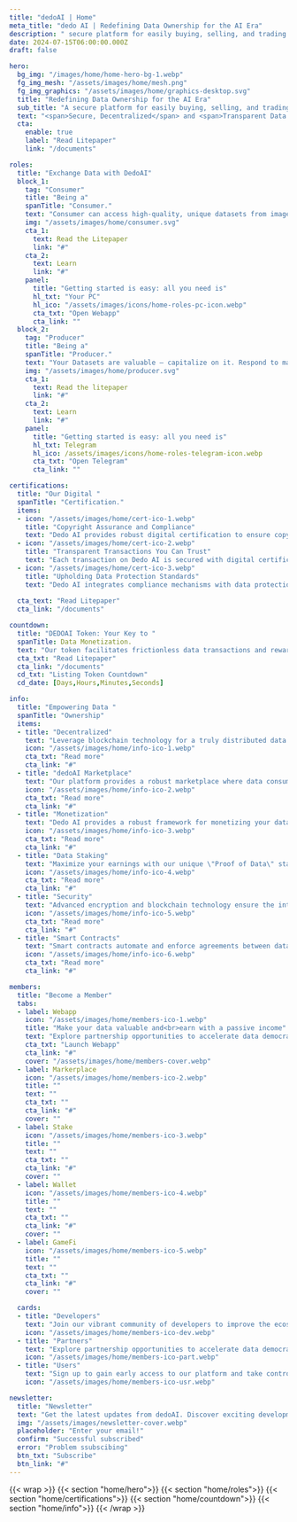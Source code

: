 ```yaml
---
title: "dedoAI | Home"
meta_title: "dedo AI | Redefining Data Ownership for the AI Era"
description: " secure platform for easily buying, selling, and trading data."
date: 2024-07-15T06:00:00.000Z
draft: false

hero:
  bg_img: "/images/home/home-hero-bg-1.webp"
  fg_img_mesh: "/assets/images/home/mesh.png"
  fg_img_graphics: "/assets/images/home/graphics-desktop.svg"
  title: "Redefining Data Ownership for the AI Era"
  sub_title: "A secure platform for easily buying, selling, and trading data."
  text: "<span>Secure, Decentralized</span> and <span>Transparent Data Exchange</span> for a <span>New</span> AI Economy Transforming Data with Blockchain: <span>Secure, <br>Accessible, and Creator-Owned</spam>"
  cta:
    enable: true
    label: "Read Litepaper"
    link: "/documents"

roles:
  title: "Exchange Data with DedoAI"
  block_1:
    tag: "Consumer"
    title: "Being a"
    spanTitle: "Consumer."
    text: "Consumer can access high-quality, unique datasets from images, videos and more,  tailored to every AI needs. Purchase data securely and transparently on our decentralized marketplace with dedoAI tokens."
    img: "/assets/images/home/consumer.svg"
    cta_1:
      text: Read the Litepaper
      link: "#"
    cta_2:
      text: Learn
      link: "#"
    panel:
      title: "Getting started is easy: all you need is"
      hl_txt: "Your PC"
      hl_ico: "/assets/images/icons/home-roles-pc-icon.webp"
      cta_txt: "Open Webapp"
      cta_link: ""
  block_2:
    tag: "Producer"
    title: "Being a"
    spanTitle: "Producer."
    text: "Your Datasets are valuable – capitalize on it. Respond to market demands, set competitive prices, and earn DedoAI tokens. Our blockchain technology ensures secure transactions and fair compensation."
    img: "/assets/images/home/producer.svg"
    cta_1:
      text: Read the litepaper
      link: "#"
    cta_2:
      text: Learn
      link: "#"
    panel:
      title: "Getting started is easy: all you need is"
      hl_txt: Telegram
      hl_ico: /assets/images/icons/home-roles-telegram-icon.webp
      cta_txt: "Open Telegram"
      cta_link: ""

certifications:
  title: "Our Digital "
  spanTitle: "Certification."
  items:
  - icon: "/assets/images/home/cert-ico-1.webp"
    title: "Copyright Assurance and Compliance"
    text: "Dedo AI provides robust digital certification to ensure copyright protection, safeguarding your investments and enabling safe data use for AI training."
  - icon: "/assets/images/home/cert-ico-2.webp"
    title: "Transparent Transactions You Can Trust"
    text: "Each transaction on Dedo AI is secured with digital certificates and Blockchain that verify dataset integrity and authenticity, ensuring a trustworthy exchange environment."
  - icon: "/assets/images/home/cert-ico-3.webp"
    title: "Upholding Data Protection Standards"
    text: "Dedo AI integrates compliance mechanisms with data protection laws like GDPR and CCPA, setting a benchmark for quality, transparency, and legality in data transactions."
  
  cta_text: "Read Litepaper"
  cta_link: "/documents"

countdown:
  title: "DEDOAI Token: Your Key to "
  spanTitle: Data Monetization.
  text: "Our token facilitates frictionless data transactions and rewards valuable contributions through our innovative \"Proof of Data\" mechanism, and empowers you to shape platform decisions."
  cta_txt: "Read Litepaper"
  cta_link: "/documents"
  cd_txt: "Listing Token Countdown"
  cd_date: [Days,Hours,Minutes,Seconds]

info:
  title: "Empowering Data "
  spanTitle: "Ownership"
  items:
  - title: "Decentralized"
    text: "Leverage blockchain technology for a truly distributed data ecosystem. Our decentralized architecture ensures no single point of failure, enhancing data integrity and resilience against censorship."
    icon: "/assets/images/home/info-ico-1.webp"
    cta_txt: "Read more"
    cta_link: "#"
  - title: "dedoAI Marketplace"
    text: "Our platform provides a robust marketplace where data consumers and producers can interact seamlessly. Buy and sell high-quality datasets securely, enhancing AI capabilities with diverse and reliable data sources."
    icon: "/assets/images/home/info-ico-2.webp"
    cta_txt: "Read more"
    cta_link: "#"
  - title: "Monetization"
    text: "Dedo AI provides a robust framework for monetizing your data. Earn fair compensation and fully realize the value of your data contributions."
    icon: "/assets/images/home/info-ico-3.webp"
    cta_txt: "Read more"
    cta_link: "#"
  - title: "Data Staking"
    text: "Maximize your earnings with our unique \"Proof of Data\" staking mechanism. Active data Producers enjoy enhanced rewards, incentivizing quality contributions to the ecosystem."
    icon: "/assets/images/home/info-ico-4.webp"
    cta_txt: "Read more"
    cta_link: "#"
  - title: "Security"
    text: "Advanced encryption and blockchain technology ensure the integrity and security of all data transactions."
    icon: "/assets/images/home/info-ico-5.webp"
    cta_txt: "Read more"
    cta_link: "#"
  - title: "Smart Contracts"
    text: "Smart contracts automate and enforce agreements between data Consumer and Producer on DeDoAI, ensuring compliance, reducing fraud risk, and streamlining transactions."
    icon: "/assets/images/home/info-ico-6.webp"
    cta_txt: "Read more"
    cta_link: "#"

members:
  title: "Become a Member"
  tabs:
  - label: Webapp
    icon: "/assets/images/home/members-ico-1.webp"
    title: "Make your data valuable and<br>earn with a passive income"
    text: "Explore partnership opportunities to accelerate data democratization.<br>Explore partnership opportunities to accelerate data democratization.<br>Explore partnership opportunities to accelerate data democratization."
    cta_txt: "Launch Webapp"
    cta_link: "#"
    cover: "/assets/images/home/members-cover.webp"
  - label: Markerplace
    icon: "/assets/images/home/members-ico-2.webp"
    title: ""
    text: ""
    cta_txt: ""
    cta_link: "#"
    cover: ""
  - label: Stake
    icon: "/assets/images/home/members-ico-3.webp"
    title: ""
    text: ""
    cta_txt: ""
    cta_link: "#"
    cover: ""
  - label: Wallet
    icon: "/assets/images/home/members-ico-4.webp"
    title: ""
    text: ""
    cta_txt: ""
    cta_link: "#"
    cover: ""
  - label: GameFi
    icon: "/assets/images/home/members-ico-5.webp"
    title: ""
    text: ""
    cta_txt: ""
    cta_link: "#"
    cover: ""

  cards:
  - title: "Developers"
    text: "Join our vibrant community of developers to improve the ecosystem."
    icon: "/assets/images/home/members-ico-dev.webp"
  - title: "Partners"
    text: "Explore partnership opportunities to accelerate data democratization."
    icon: "/assets/images/home/members-ico-part.webp"
  - title: "Users"
    text: "Sign up to gain early access to our platform and take control of your data today."
    icon: "/assets/images/home/members-ico-usr.webp"

newsletter:
  title: "Newsletter"
  text: "Get the latest updates from dedoAI. Discover exciting developments, partnerships, and breakthroughs as we revolutionize the data economy and shape the future of data democratization and blockchain technology."
  img: "/assets/images/newsletter-cover.webp"
  placeholder: "Enter your email!"
  confirm: "Successful subscribed"
  error: "Problem ssubscibing"
  btn_txt: "Subscribe"
  btn_link: "#"
---
```

{{< wrap >}}
{{< section "home/hero">}}
{{< section "home/roles">}}
{{< section "home/certifications">}}
{{< section "home/countdown">}}
{{< section "home/info">}}
{{< /wrap >}}
